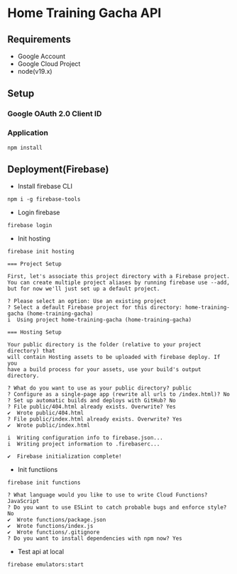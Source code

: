 # Home Training Gacha API

## Requirements
- Google Account
- Google Cloud Project
- node(v19.x)

## Setup
### Google OAuth 2.0 Client ID

### Application
```
npm install
```

## Deployment(Firebase)
- Install firebase CLI
```
npm i -g firebase-tools
```
- Login firebase
```
firebase login
```
- Init hosting
```
firebase init hosting
```
```
=== Project Setup

First, let's associate this project directory with a Firebase project.
You can create multiple project aliases by running firebase use --add, 
but for now we'll just set up a default project.

? Please select an option: Use an existing project
? Select a default Firebase project for this directory: home-training-gacha (home-training-gacha)
i  Using project home-training-gacha (home-training-gacha)

=== Hosting Setup

Your public directory is the folder (relative to your project directory) that
will contain Hosting assets to be uploaded with firebase deploy. If you
have a build process for your assets, use your build's output directory.

? What do you want to use as your public directory? public
? Configure as a single-page app (rewrite all urls to /index.html)? No
? Set up automatic builds and deploys with GitHub? No
? File public/404.html already exists. Overwrite? Yes
✔  Wrote public/404.html
? File public/index.html already exists. Overwrite? Yes
✔  Wrote public/index.html

i  Writing configuration info to firebase.json...
i  Writing project information to .firebaserc...

✔  Firebase initialization complete!
```
- Init functiions
```
firebase init functions
```
```
? What language would you like to use to write Cloud Functions? JavaScript
? Do you want to use ESLint to catch probable bugs and enforce style? No
✔  Wrote functions/package.json
✔  Wrote functions/index.js
✔  Wrote functions/.gitignore
? Do you want to install dependencies with npm now? Yes
```

- Test api at local
```
firebase emulators:start
```
